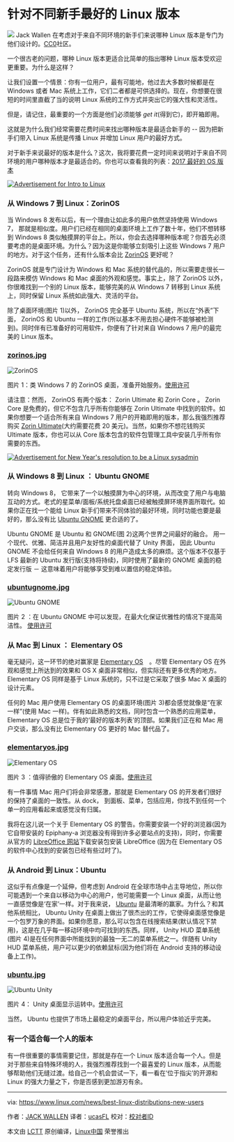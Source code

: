 针对不同新手最好的 Linux 版本
============================================================

 ![](https://www.linux.com/sites/lcom/files/styles/rendered_file/public/distros-new-users.jpg?itok=Prp88H71)
Jack Wallen 在考虑对于来自不同环境的新手们来说哪种 Linux 版本是专门为他们设计的。[CC0][5]社区。

一个很古老的问题，哪种 Linux 版本更适合比简单的指出哪种 Linux 版本受欢迎更重要。为什么是这样？



让我们设置一个情景：你有一位用户，最有可能地，他过去大多数时候都是在 Windows 或者 Mac 系统上工作，它们二者都是可供选择的。现在，你想要在很短的时间里直截了当的说明 Linux 系统的工作方式并突出它的强大性和灵活性。

但是，请记住，最重要的一个方面是他们必须能够 _get it_(得到它)，即开箱即用。

这就是为什么我们经常需要花费时间来找出哪种版本是最适合新手的 -- 因为把新手们带入 Linux 系统是传播 Linux 并增加 Linux 用户的最好方式。

对于新手来说最好的版本是什么？这次，我将要花费一定时间来说明对于来自不同环境的用户哪种版本才是最适合的。你也可以查看我的列表：[2017 最好的 OS 版本][11]

[
 ![Advertisement for Intro to Linux](https://www.linux.com/sites/lcom/files/styles/rendered_file/public/introtolinux_1_800x200.jpg?itok=VV8GZold "Advertisement for Intro to Linux")
][12]

### 从 Windows 7 到 Linux：ZorinOS

当 Windows 8 发布以后，有一个理由让如此多的用户依然坚持使用 Windows 7， 那就是相似度。用户们已经在相同的桌面环境上工作了数十年，他们不想转移到 Windows 8 类似触摸屏的平台上。所以，你会去选择哪种版本呢？你首先必须要考虑的是桌面环境。为什么？因为这是你能够立刻吸引上这些 Windows 7 用户的地方。对于这个任务，还有什么版本会比 [ZorinOS][13] 更好呢？

ZorinOS 就是专门设计为 Windows 和 Mac 系统的替代品的，所以需要走很长一段路来模仿 Windows 和 Mac 桌面的外观和感觉。事实上，除了 ZorinOS 以外，你很难找到一个别的 Linux 版本，能够完美的从 Windows 7 转移到 Linux 系统上，同时保留 Linux 系统如此强大、灵活的平台。


除了桌面环境(图片 1)以外， ZorinOS 完全基于 Ubuntu 系统，所以在“外表”下面， ZorinOS 和 Ubuntu 一样的工作(所以基本不用去担心硬件不能够被检测到)。同时伴有已准备好的可用软件，你便有了针对来自 Windows 7 用户的最完美的 Linux 版本。

### [zorinos.jpg][6]

 ![ZorinOS](https://www.linux.com/sites/lcom/files/styles/rendered_file/public/zorinos.jpg?itok=i970f1Id "ZorinOS")

图片 1：类 Windows 7 的 ZorinOS 桌面，准备开始服务。[使用许可][1]

请注意：然而， ZorinOS 有两个版本： Zorin Ultimate 和 Zorin Core 。 Zorin Core 是免费的，但它不包含几乎所有你能够在 Zorin Ultimate 中找到的软件。如果你想要一个适合所有来自 Windows 7 用户的开箱即用的版本，那么我强烈推荐购买 [Zorin Ultimate][14](大约需要花费 20 美元)。当然，如果你不想花钱购买 Ultimate 版本，你也可以从 Core 版本包含的软件包管理工具中安装几乎所有你需要的东西。

[
 ![Advertisement for New Year&#039;s resolution to be a Linux sysadmin](https://www.linux.com/sites/lcom/files/styles/rendered_file/public/newyearsresolution_1_800x200.jpg?itok=BeGasy1I "Advertisement for New Year&#039;s resolution to be a Linux sysadmin")
][15]

### 从 Windows 8 到 Linux ： Ubuntu GNOME

转向 Windows 8， 它带来了一个以触摸屏为中心的环境，从而改变了用户与电脑互动的方式。老式的星菜单/面板/系统托盘桌面已经被触摸屏环境界面所取代。如果你正在找一个能给 Linux 新手们带来不同体验的最好环境，同时功能也要是最好的，那么没有比 [Ubuntu GNOME][16] 更合适的了。

Ubuntu GNOME 是 Ubuntu 和 GNOME(图 2)这两个世界之间最好的融合。
用一个现代、优雅、简洁并且用户友好性的桌面代替了 Unity 界面， 因此 Ubuntu GNOME 不会给任何来自 Windows 8 的用户造成太多的麻烦。这个版本不仅基于 LFS 最新的 Ubuntu 发行版(支持将持续)，同时使用了最新的 GNOME 桌面的稳定发行版 － 这意味着用户将能够享受到难以置信的稳定体验。

### [ubuntugnome.jpg][7]

 ![Ubuntu GNOME](https://www.linux.com/sites/lcom/files/styles/rendered_file/public/ubuntugnome.jpg?itok=SNjA3y7T "Ubuntu GNOME")

图片 2 ：在 Ubuntu GNOME 中可以发现，在最大化保证优雅性的情况下提高简洁性。 [使用许可][2]

### 从 Mac 到 Linux ： Elementary OS

毫无疑问，这一环节的绝对赢家是 [Elementary OS][17]　。尽管 Elementary OS 在外观和感觉上所达到的效果和 OS X 桌面非常相似，但实际还有更多优秀的地方。 Elementary OS 同样是基于 Linux 系统的，只不过是它采取了很多 Mac X 桌面的设计元素。

任何的 Mac 用户使用 Elementary OS 的桌面环境(图片 3)都会感觉就像是“在家一样”(使用 Mac 一样)。伴有如此熟悉的文档，同时包含一个熟悉的应用菜单， Elementary OS 总是位于我的‘最好的版本列表’的顶部。如果我们正在和 Mac 用户交谈，那么没有比 Elementary OS 更好的 Mac 替代品了。

### [elementaryos.jpg][8]

 ![Elementary OS](https://www.linux.com/sites/lcom/files/styles/rendered_file/public/elementaryos.jpg?itok=qaXRClRM "Elementary OS")

图片 3 ：值得骄傲的 Elementary OS 桌面。[使用许可][3]

有一件事情 Mac 用户们将会非常感激，那就是 Elementary OS 的开发者们很好的保持了桌面的一致性。从 dock， 到面板、菜单，包括应用，你找不到任何一个单一的应用看起来或感觉没有归属。

我将在这儿说一个关于 Elementary OS 的警告。你需要安装一个好的浏览器(因为它自带安装的 Epiphany-a 浏览器没有得到许多必要站点的支持)，同时，你需要从官方的 [LibreOffice 网站][18]下载安装包安装 LibreOffice (因为在 Elementary OS 的软件中心找到的安装包已经有些过时了)。

### 从 Android 到 Linux：Ubuntu

这似乎有点像是一个延伸，但考虑到 Android 在全球市场中占主导地位，所以你可能遇到一个来自以移动为中心的用户，他可能需要一个 Linux 桌面，从而让他一直感觉像是‘在家’一样。对于我来说， [Ubuntu][19] 是最清晰的赢家。为什么？和其他系统相比， Ubuntu Unity 在桌面上做出了很杰出的工作，它使得桌面感觉像是一个包罗万象的界面。如果你愿意，那么可以包含在线搜索结果(默认情况下禁用)，这是在几乎每一移动环境中均可找到的东西。同样， Unity HUD 菜单系统(图片 4)是在任何界面中所能找到的最独一无二的菜单系统之一。伴随有 Unity HUD 菜单系统，用户可以更少的依赖鼠标(因为他们将在 Android 支持的移动设备上工作)。


### [ubuntu.jpg][9]

 ![Ubuntu Unity](https://www.linux.com/sites/lcom/files/styles/rendered_file/public/ubuntu.jpg?itok=HsvBJAIN "Ubuntu Unity")

图片 4： Unity 桌面显示运转中。[使用许可][4]

当然， Ubuntu 也提供了市场上最稳定的桌面平台，所以用户体验近乎完美。

### 有一个适合每一个人的版本

有一件很重要的事情需要记住，那就是存在一个 Linux 版本适合每一个人。但是对于那些来自特殊环境的人，我强烈推荐找到一个最喜爱的 Linux 版本，从而能够帮助他们无缝过渡。给自己一个机会尝试一下，看一看在‘位于指尖’的开源和 Linux 的强大力量之下，你是否感到更加游刃有余。

--------------------------------------------------------------------------------

via: https://www.linux.com/news/best-linux-distributions-new-users

作者：[JACK WALLEN][a]
译者：[ucasFL](https://github.com/ucasFL)
校对：[校对者ID](https://github.com/校对者ID)

本文由 [LCTT](https://github.com/LCTT/TranslateProject) 原创编译，[Linux中国](https://linux.cn/) 荣誉推出

[a]:https://www.linux.com/users/jlwallen
[1]:https://www.linux.com/licenses/category/used-permission
[2]:https://www.linux.com/licenses/category/used-permission
[3]:https://www.linux.com/licenses/category/used-permission
[4]:https://www.linux.com/licenses/category/used-permission
[5]:https://www.linux.com/licenses/category/creative-commons-zero
[6]:https://www.linux.com/files/images/zorinosjpg
[7]:https://www.linux.com/files/images/ubuntugnomejpg
[8]:https://www.linux.com/files/images/elementaryosjpg-1
[9]:https://www.linux.com/files/images/ubuntujpg
[10]:https://www.linux.com/files/images/distros-new-usersjpg
[11]:https://www.linux.com/news/learn/sysadmin/best-linux-distributions-2017
[12]:http://bit.ly/2jJgK0Q
[13]:https://zorinos.com/
[14]:https://zorinos.com/download/#ultimate
[15]:https://training.linuxfoundation.org/certification/lfcs?utm_source=linux-inline-ad&utm_campaign=new-users-2017&utm_medium=online-advertising&utm_content=new-year
[16]:https://ubuntugnome.org/
[17]:https://elementary.io/
[18]:http://www.libreoffice.org/download/libreoffice-fresh/
[19]:https://www.ubuntu.com/
